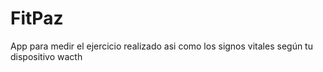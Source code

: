 # FitPaz
App para medir el ejercicio realizado asi como los signos vitales según tu dispositivo wacth 
